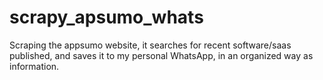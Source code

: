 # scrapy_apsumo_whats
 Scraping the appsumo website, it searches for recent software/saas published, and saves it to my personal WhatsApp, in an organized way as information.
